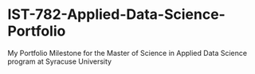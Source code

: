 # IST-782-Applied-Data-Science-Portfolio
My Portfolio Milestone for the Master of Science in Applied Data Science program at Syracuse University
